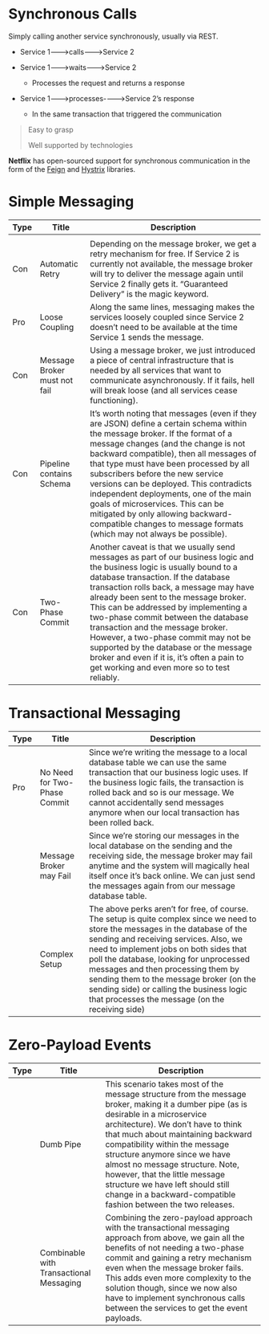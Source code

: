 # Synchronous Calls
Simply calling another service synchronously, usually via REST.

- Service 1--->calls--->Service 2

- Service 1--->waits--->Service 2
  - Processes the request and returns a response

- Service 1--->processes---->Service 2’s response
  - In the same transaction that triggered the communication

> Easy to grasp
> 
> Well supported by technologies

**Netflix** has open-sourced support for synchronous communication in the form of the [Feign](https://github.com/OpenFeign/feign) and [Hystrix](https://github.com/Netflix/Hystrix) libraries.

# Simple Messaging

| Type | Title | Description |
|---|---|---|
|  |  |  |
| Con | Automatic Retry | Depending on the message broker, we get a retry mechanism for free. If Service 2 is currently not available, the message broker will try to deliver the message again until Service 2 finally gets it. “Guaranteed Delivery” is the magic keyword. |
| Pro | Loose Coupling | Along the same lines, messaging makes the services loosely coupled since Service 2 doesn’t need to be available at the time Service 1 sends the message. |
| Con | Message Broker must not fail | Using a message broker, we just introduced a piece of central infrastructure that is needed by all services that want to communicate asynchronously. If it fails, hell will break loose (and all services cease functioning). |
| Con | Pipeline contains Schema | It’s worth noting that messages (even if they are JSON) define a certain schema within the message broker. If the format of a message changes (and the change is not backward compatible), then all messages of that type must have been processed by all subscribers before the new service versions can be deployed. This contradicts independent deployments, one of the main goals of microservices. This can be mitigated by only allowing backward-compatible changes to message formats (which may not always be possible). |
| Con | Two-Phase Commit | Another caveat is that we usually send messages as part of our business logic and the business logic is usually bound to a database transaction. If the database transaction rolls back, a message may have already been sent to the message broker. This can be addressed by implementing a two-phase commit between the database transaction and the message broker. However, a two-phase commit may not be supported by the database or the message broker and even if it is, it’s often a pain to get working and even more so to test reliably. |

# Transactional Messaging

| Type | Title | Description |
|---|---|---|
| Pro | No Need for Two-Phase Commit | Since we’re writing the message to a local database table we can use the same transaction that our business logic uses. If the business logic fails, the transaction is rolled back and so is our message. We cannot accidentally send messages anymore when our local transaction has been rolled back. |
|  | Message Broker may Fail | Since we’re storing our messages in the local database on the sending and the receiving side, the message broker may fail anytime and the system will magically heal itself once it’s back online. We can just send the messages again from our message database table. |
|  | Complex Setup | The above perks aren’t for free, of course. The setup is quite complex since we need to store the messages in the database of the sending and receiving services. Also, we need to implement jobs on both sides that poll the database, looking for unprocessed messages and then processing them by sending them to the message broker (on the sending side) or calling the business logic that processes the message (on the receiving side) |

# Zero-Payload Events

| Type | Title | Description |
|---|---|---|
|  | Dumb Pipe | This scenario takes most of the message structure from the message broker, making it a dumber pipe (as is desirable in a microservice architecture). We don’t have to think that much about maintaining backward compatibility within the message structure anymore since we have almost no message structure. Note, however, that the little message structure we have left should still change in a backward-compatible fashion between the two releases. |
|  | Combinable with Transactional Messaging | Combining the zero-payload approach with the transactional messaging approach from above, we gain all the benefits of not needing a two-phase commit and gaining a retry mechanism even when the message broker fails. This adds even more complexity to the solution though, since we now also have to implement synchronous calls between the services to get the event payloads. |
